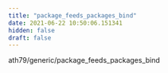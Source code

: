 ```yaml
---
title: "package_feeds_packages_bind"
date: 2021-06-22 10:50:06.151341
hidden: false
draft: false
---
```


ath79/generic/package_feeds_packages_bind

